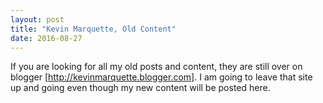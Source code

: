 ```yaml
---
layout: post
title: "Kevin Marquette, Old Content"
date: 2016-08-27
---
```


If you are looking for all my old posts and content, they are still over on blogger [http://kevinmarquette.blogger.com]. I am going to leave that site up and going even though my new content will be posted here.